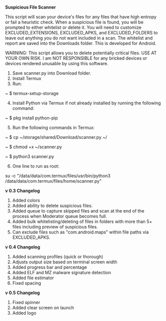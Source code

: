 ****Suspicious File Scanner****

This script will scan your device's files for any files that have high entropy or fail a heuristic check.  When a suspicious file is found, you will be prompted to either whitelist or delete it.  You will need to customize EXCLUDED_EXTENSIONS, EXCLUDED_APKS, and EXCLUDED_FOLDERS to leave out anything you do not want included in a scan.  The whitelist and report are saved into the Downloads folder.  This is developed for Android.

WARNING: This script allows you to delete potentially critical files. USE AT YOUR OWN RISK. I am NOT RESPONSIBLE for any bricked devices or devices rendered unusable by using this software.

1) Save scanner.py into Download folder.
2) Install Termux
3) Run:

~ $ termux-setup-storage

4) Install Python via Termux if not already installed by running the following command:

~ $ pkg install python-pip

5) Run the following commands in Termux:

~ $ cp ~/storage/shared/Download/scanner.py ~/

~ $ chmod +x ~/scanner.py

~ $ python3 scanner.py

6) One line to run as root:

su -c "/data/data/com.termux/files/usr/bin/python3 /data/data/com.termux/files/home/scanner.py"


****v 0.3 Changelog****

1. Added colors
2. Added ability to delete suspicious files.
3. Added queue to capture skipped files and scan at the end of the process when Moderator queue becomes full.
4. Added bulk whitelisting/deleting of files in folders with more than 5+ files including preview of suspicious files.
5. Can exclude files such as "com.android.maps" within file paths via EXCLUDED_APKS.


****v 0.4 Changelog****

1) Added scanning profiles (quick or thorough)
2) Adjusts output size based on terminal screen width
3) Added progress bar and percentage
4) Added ELF and MZ malware signature detection
5) Added file estimator
6) Fixed spacing

****v 0.5 Changelog****

1) Fixed spinner
2) Added clear screen on launch
3) Added logo
